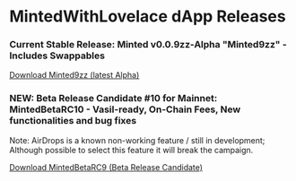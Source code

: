 # MintedWithLovelace dApp Releases
### Current Stable Release: Minted v0.0.9zz-Alpha "Minted9zz" - Includes Swappables

[Download Minted9zz (latest Alpha)](https://github.com/MadeWithLovelace/MintedWithLovelace/raw/main/dapp/releases/Minted9zz.tar.gz)

### NEW: Beta Release Candidate #10 for Mainnet: MintedBetaRC10 - Vasil-ready, On-Chain Fees, New functionalities and bug fixes
Note: AirDrops is a known non-working feature / still in development; Although possible to select this feature it will break the campaign.

[Download MintedBetaRC9 (Beta Release Candidate)](https://github.com/MintedWithLovelace/MintedWithLovelace/raw/main/dapp/releases/MintedBetaRC10.tar.gz)
